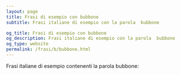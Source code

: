 ```yaml
---
layout: page
title: Frasi di esempio con bubbone 
subtitle: Frasi italiane di esempio con la parola  bubbone

og_title: Frasi di esempio con bubbone 
og_description: Frasi italiane di esempio con la parola  bubbone
og_type: website
permalink: /frasi/b/bubbone.html
---
```


Frasi italiane di esempio contenenti la parola bubbone:


